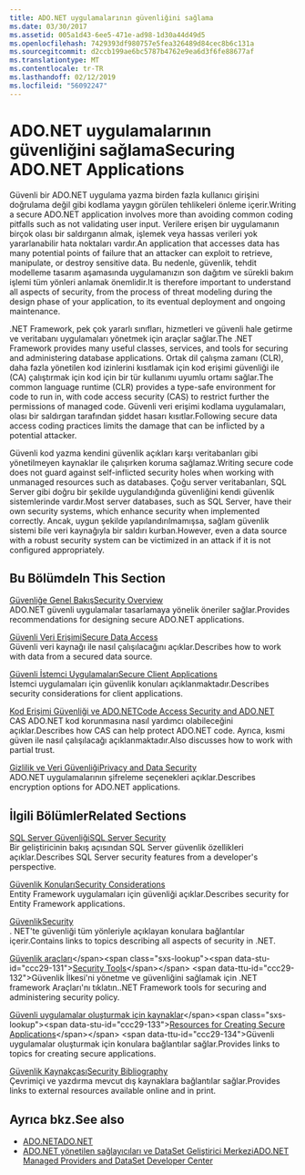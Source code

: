 ```yaml
---
title: ADO.NET uygulamalarının güvenliğini sağlama
ms.date: 03/30/2017
ms.assetid: 005a1d43-6ee5-471e-ad98-1d30a44d49d5
ms.openlocfilehash: 7429393df980757e5fea326489d84cec8b6c131a
ms.sourcegitcommit: d2ccb199ae6bc5787b4762e9ea6d3f6fe88677af
ms.translationtype: MT
ms.contentlocale: tr-TR
ms.lasthandoff: 02/12/2019
ms.locfileid: "56092247"
---
```

# <a name="securing-adonet-applications"></a><span data-ttu-id="ccc29-102">ADO.NET uygulamalarının güvenliğini sağlama</span><span class="sxs-lookup"><span data-stu-id="ccc29-102">Securing ADO.NET Applications</span></span>
<span data-ttu-id="ccc29-103">Güvenli bir ADO.NET uygulama yazma birden fazla kullanıcı girişini doğrulama değil gibi kodlama yaygın görülen tehlikeleri önleme içerir.</span><span class="sxs-lookup"><span data-stu-id="ccc29-103">Writing a secure ADO.NET application involves more than avoiding common coding pitfalls such as not validating user input.</span></span> <span data-ttu-id="ccc29-104">Verilere erişen bir uygulamanın birçok olası bir saldırganın almak, işlemek veya hassas verileri yok yararlanabilir hata noktaları vardır.</span><span class="sxs-lookup"><span data-stu-id="ccc29-104">An application that accesses data has many potential points of failure that an attacker can exploit to retrieve, manipulate, or destroy sensitive data.</span></span> <span data-ttu-id="ccc29-105">Bu nedenle, güvenlik, tehdit modelleme tasarım aşamasında uygulamanızın son dağıtım ve sürekli bakım işlemi tüm yönleri anlamak önemlidir.</span><span class="sxs-lookup"><span data-stu-id="ccc29-105">It is therefore important to understand all aspects of security, from the process of threat modeling during the design phase of your application, to its eventual deployment and ongoing maintenance.</span></span>  
  
 <span data-ttu-id="ccc29-106">.NET Framework, pek çok yararlı sınıfları, hizmetleri ve güvenli hale getirme ve veritabanı uygulamaları yönetmek için araçlar sağlar.</span><span class="sxs-lookup"><span data-stu-id="ccc29-106">The .NET Framework provides many useful classes, services, and tools for securing and administering database applications.</span></span> <span data-ttu-id="ccc29-107">Ortak dil çalışma zamanı (CLR), daha fazla yönetilen kod izinlerini kısıtlamak için kod erişimi güvenliği ile (CA) çalıştırmak için kod için bir tür kullanımı uyumlu ortamı sağlar.</span><span class="sxs-lookup"><span data-stu-id="ccc29-107">The common language runtime (CLR) provides a type-safe environment for code to run in, with code access security (CAS) to restrict further the permissions of managed code.</span></span> <span data-ttu-id="ccc29-108">Güvenli veri erişimi kodlama uygulamaları, olası bir saldırgan tarafından şiddet hasarı kısıtlar.</span><span class="sxs-lookup"><span data-stu-id="ccc29-108">Following secure data access coding practices limits the damage that can be inflicted by a potential attacker.</span></span>  
  
 <span data-ttu-id="ccc29-109">Güvenli kod yazma kendini güvenlik açıkları karşı veritabanları gibi yönetilmeyen kaynaklar ile çalışırken koruma sağlamaz.</span><span class="sxs-lookup"><span data-stu-id="ccc29-109">Writing secure code does not guard against self-inflicted security holes when working with unmanaged resources such as databases.</span></span> <span data-ttu-id="ccc29-110">Çoğu server veritabanları, SQL Server gibi doğru bir şekilde uygulandığında güvenliğini kendi güvenlik sistemlerinde vardır.</span><span class="sxs-lookup"><span data-stu-id="ccc29-110">Most server databases, such as SQL Server, have their own security systems, which enhance security when implemented correctly.</span></span> <span data-ttu-id="ccc29-111">Ancak, uygun şekilde yapılandırılmamışsa, sağlam güvenlik sistemi bile veri kaynağıyla bir saldırı kurban.</span><span class="sxs-lookup"><span data-stu-id="ccc29-111">However, even a data source with a robust security system can be victimized in an attack if it is not configured appropriately.</span></span>  
  
## <a name="in-this-section"></a><span data-ttu-id="ccc29-112">Bu Bölümde</span><span class="sxs-lookup"><span data-stu-id="ccc29-112">In This Section</span></span>  
 [<span data-ttu-id="ccc29-113">Güvenliğe Genel Bakış</span><span class="sxs-lookup"><span data-stu-id="ccc29-113">Security Overview</span></span>](../../../../docs/framework/data/adonet/security-overview.md)  
 <span data-ttu-id="ccc29-114">ADO.NET güvenli uygulamalar tasarlamaya yönelik öneriler sağlar.</span><span class="sxs-lookup"><span data-stu-id="ccc29-114">Provides recommendations for designing secure ADO.NET applications.</span></span>  
  
 [<span data-ttu-id="ccc29-115">Güvenli Veri Erişimi</span><span class="sxs-lookup"><span data-stu-id="ccc29-115">Secure Data Access</span></span>](../../../../docs/framework/data/adonet/secure-data-access.md)  
 <span data-ttu-id="ccc29-116">Güvenli veri kaynağı ile nasıl çalışılacağını açıklar.</span><span class="sxs-lookup"><span data-stu-id="ccc29-116">Describes how to work with data from a secured data source.</span></span>  
  
 [<span data-ttu-id="ccc29-117">Güvenli İstemci Uygulamaları</span><span class="sxs-lookup"><span data-stu-id="ccc29-117">Secure Client Applications</span></span>](../../../../docs/framework/data/adonet/secure-client-applications.md)  
 <span data-ttu-id="ccc29-118">İstemci uygulamaları için güvenlik konuları açıklanmaktadır.</span><span class="sxs-lookup"><span data-stu-id="ccc29-118">Describes security considerations for client applications.</span></span>  
  
 [<span data-ttu-id="ccc29-119">Kod Erişimi Güvenliği ve ADO.NET</span><span class="sxs-lookup"><span data-stu-id="ccc29-119">Code Access Security and ADO.NET</span></span>](../../../../docs/framework/data/adonet/code-access-security.md)  
 <span data-ttu-id="ccc29-120">CAS ADO.NET kod korunmasına nasıl yardımcı olabileceğini açıklar.</span><span class="sxs-lookup"><span data-stu-id="ccc29-120">Describes how CAS can help protect ADO.NET code.</span></span> <span data-ttu-id="ccc29-121">Ayrıca, kısmi güven ile nasıl çalışılacağı açıklanmaktadır.</span><span class="sxs-lookup"><span data-stu-id="ccc29-121">Also discusses how to work with partial trust.</span></span>  
  
 [<span data-ttu-id="ccc29-122">Gizlilik ve Veri Güvenliği</span><span class="sxs-lookup"><span data-stu-id="ccc29-122">Privacy and Data Security</span></span>](../../../../docs/framework/data/adonet/privacy-and-data-security.md)  
 <span data-ttu-id="ccc29-123">ADO.NET uygulamalarının şifreleme seçenekleri açıklar.</span><span class="sxs-lookup"><span data-stu-id="ccc29-123">Describes encryption options for ADO.NET applications.</span></span>  
  
## <a name="related-sections"></a><span data-ttu-id="ccc29-124">İlgili Bölümler</span><span class="sxs-lookup"><span data-stu-id="ccc29-124">Related Sections</span></span>  
 [<span data-ttu-id="ccc29-125">SQL Server Güvenliği</span><span class="sxs-lookup"><span data-stu-id="ccc29-125">SQL Server Security</span></span>](../../../../docs/framework/data/adonet/sql/sql-server-security.md)  
 <span data-ttu-id="ccc29-126">Bir geliştiricinin bakış açısından SQL Server güvenlik özellikleri açıklar.</span><span class="sxs-lookup"><span data-stu-id="ccc29-126">Describes SQL Server security features from a developer's perspective.</span></span>  
  
 [<span data-ttu-id="ccc29-127">Güvenlik Konuları</span><span class="sxs-lookup"><span data-stu-id="ccc29-127">Security Considerations</span></span>](../../../../docs/framework/data/adonet/ef/security-considerations.md)  
 <span data-ttu-id="ccc29-128">Entity Framework uygulamaları için güvenliği açıklar.</span><span class="sxs-lookup"><span data-stu-id="ccc29-128">Describes security for Entity Framework applications.</span></span>  
  
 [<span data-ttu-id="ccc29-129">Güvenlik</span><span class="sxs-lookup"><span data-stu-id="ccc29-129">Security</span></span>](../../../../docs/standard/security/index.md)  
 <span data-ttu-id="ccc29-130">. NET'te güvenliği tüm yönleriyle açıklayan konulara bağlantılar içerir.</span><span class="sxs-lookup"><span data-stu-id="ccc29-130">Contains links to topics describing all aspects of security in .NET.</span></span>  
  
 <span data-ttu-id="ccc29-131">[Güvenlik araçları](https://docs.microsoft.com/previous-versions/visualstudio/visual-studio-2008/7w3fd0wb(v=vs.90))</span><span class="sxs-lookup"><span data-stu-id="ccc29-131">[Security Tools](https://docs.microsoft.com/previous-versions/visualstudio/visual-studio-2008/7w3fd0wb(v=vs.90))</span></span>  
 <span data-ttu-id="ccc29-132">Güvenlik İlkesi'ni yönetme ve güvenliğini sağlamak için .NET framework Araçları'nı tıklatın.</span><span class="sxs-lookup"><span data-stu-id="ccc29-132">.NET Framework tools for securing and administering security policy.</span></span>  
  
 <span data-ttu-id="ccc29-133">[Güvenli uygulamalar oluşturmak için kaynaklar](https://docs.microsoft.com/previous-versions/visualstudio/visual-studio-2010/ms165101(v=vs.100))</span><span class="sxs-lookup"><span data-stu-id="ccc29-133">[Resources for Creating Secure Applications](https://docs.microsoft.com/previous-versions/visualstudio/visual-studio-2010/ms165101(v=vs.100))</span></span>  
 <span data-ttu-id="ccc29-134">Güvenli uygulamalar oluşturmak için konulara bağlantılar sağlar.</span><span class="sxs-lookup"><span data-stu-id="ccc29-134">Provides links to topics for creating secure applications.</span></span>  
  
 [<span data-ttu-id="ccc29-135">Güvenlik Kaynakçası</span><span class="sxs-lookup"><span data-stu-id="ccc29-135">Security Bibliography</span></span>](/visualstudio/ide/security-bibliography)  
 <span data-ttu-id="ccc29-136">Çevrimiçi ve yazdırma mevcut dış kaynaklara bağlantılar sağlar.</span><span class="sxs-lookup"><span data-stu-id="ccc29-136">Provides links to external resources available online and in print.</span></span>  
  
## <a name="see-also"></a><span data-ttu-id="ccc29-137">Ayrıca bkz.</span><span class="sxs-lookup"><span data-stu-id="ccc29-137">See also</span></span>
- [<span data-ttu-id="ccc29-138">ADO.NET</span><span class="sxs-lookup"><span data-stu-id="ccc29-138">ADO.NET</span></span>](../../../../docs/framework/data/adonet/index.md)
- [<span data-ttu-id="ccc29-139">ADO.NET yönetilen sağlayıcıları ve DataSet Geliştirici Merkezi</span><span class="sxs-lookup"><span data-stu-id="ccc29-139">ADO.NET Managed Providers and DataSet Developer Center</span></span>](https://go.microsoft.com/fwlink/?LinkId=217917)

